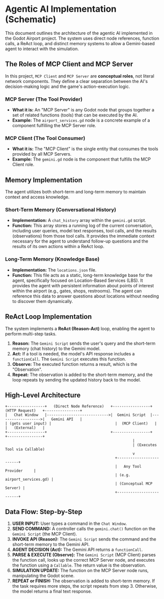 # Agentic AI Implementation (Schematic)

This document outlines the architecture of the agentic AI implemented in the Godot Airport project. The system uses direct node references, function calls, a ReAct loop, and distinct memory systems to allow a Gemini-based agent to interact with the simulation.

## The Roles of MCP Client and MCP Server

In this project, `MCP Client` and `MCP Server` are **conceptual roles**, not literal network components. They define a clear separation between the AI's decision-making logic and the game's action-execution logic.

### MCP Server (The Tool Provider)

*   **What it is:** An "MCP Server" is any Godot node that groups together a set of related functions (tools) that can be executed by the AI. 
*   **Example:** The `airport_services.gd` node is a concrete example of a component fulfilling the MCP Server role.

### MCP Client (The Tool Consumer)

*   **What it is:** The "MCP Client" is the single entity that consumes the tools provided by all MCP Servers. 
*   **Example:** The `gemini.gd` node is the component that fulfills the MCP Client role.

## Memory Implementation

The agent utilizes both short-term and long-term memory to maintain context and access knowledge.

### Short-Term Memory (Conversational History)

*   **Implementation:** A `chat_history` array within the `gemini.gd` script.
*   **Function:** This array stores a running log of the current conversation, including user queries, model text responses, tool calls, and the results (observations) from those tool calls. It provides the immediate context necessary for the agent to understand follow-up questions and the results of its own actions within a ReAct loop.

### Long-Term Memory (Knowledge Base)

*   **Implementation:** The `locations.json` file.
*   **Function:** This file acts as a static, long-term knowledge base for the agent, specifically focused on Location-Based Services (LBS). It provides the agent with persistent information about points of interest within the airport (e.g., gates, shops, restrooms). The agent can reference this data to answer questions about locations without needing to discover them dynamically.

## ReAct Loop Implementation

The system implements a **ReAct (Reason-Act)** loop, enabling the agent to perform multi-step tasks.

1.  **Reason:** The `Gemini Script` sends the user's query and the short-term memory (chat history) to the Gemini model.
2.  **Act:** If a tool is needed, the model's API response includes a `functionCall`. The `Gemini Script` executes this function.
3.  **Observe:** The executed function returns a result, which is the "Observation".
4.  **Repeat:** The observation is added to the short-term memory, and the loop repeats by sending the updated history back to the model.

## High-Level Architecture

```text
+-----------------+   (Direct Node Reference)   +-----------------+   (HTTP Request)   +----------------+
|   Chat Window   |---------------------------->|  Gemini Script  |------------------->|   Gemini API   |
| (gets user input) |                             |  (MCP Client)   |                    |   (External)   |
+-----------------+                             +-----------------+                    +----------------+
                                                          |
                                                          | (Executes Tool via Callable)
                                                          v
                                                  +-------------------------+
                                                  |   Any Tool Provider     |
                                                  | (e.g. airport_services.gd) |
                                                  | (Conceptual MCP Server) |
                                                  +-------------------------+
```

## Data Flow: Step-by-Step

1.  **USER INPUT:** User types a command in the `Chat Window`.
2.  **SEND COMMAND:** A controller calls the `gemini.chat()` function on the `Gemini Script` (the MCP Client).
3.  **INVOKE API (Reason):** The `Gemini Script` sends the command and the short-term memory to the Gemini API.
4.  **AGENT DECISION (Act):** The Gemini API returns a `functionCall`.
5.  **PARSE & EXECUTE (Observe):** The `Gemini Script` (MCP Client) parses the function call, looks up the correct MCP Server node, and executes the function using a `Callable`. The return value is the observation.
6.  **SIMULATION UPDATE:** The function on the MCP Server node runs, manipulating the Godot scene.
7.  **REPEAT or FINISH:** The observation is added to short-term memory. If the task requires more steps, the script repeats from step 3. Otherwise, the model returns a final text response.
